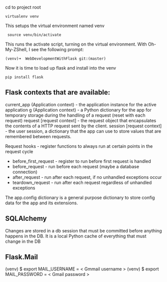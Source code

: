 cd to project root


    virtualenv venv

This setups the virtual environment named venv

     source venv/bin/activate

This runs the activate script, turning on the virtual environment. With Oh-My-ZShell, I see the following prompt:

    (venv)➜  WebDevelopmentWithFlask git:(master)

Now it is time to load up flask and install into the venv

    pip install flask


## Flask contexts that are available: ##

current_app (Application context) - the application instance for the active application
g (Application context) - a Python dictionary for the app for temporary storage during the handling of a request (reset with each request)
request [request context] - the request object that encapsulates the contents of a HTTP request sent by the client.
session [request context] - the user session, a dictionary that the app can use to store values that are remembered between requests.

Request hooks - register functions to always run at certain points in the request cycle

- before_first_request - register to run before first request is handled
- before_request - run before each request (maybe a database connection)
- after_request - run after each request, if no unhandled exceptions occur
- teardown_request - run after each request regardless of unhandled exceptions

The app.config dictionary is a general purpose dictionary to store config data for the app and its extensions.

## SQLAlchemy
Changes are stored in a db session that must be committed before anything happens in the DB. It is a local Python cache of everything that must change in the DB

## Flask.Mail

(venv) $ export MAIL_USERNAME = < Gmmail username > 
(venv) $ export MAIL_PASSWORD = < Gmail password >

